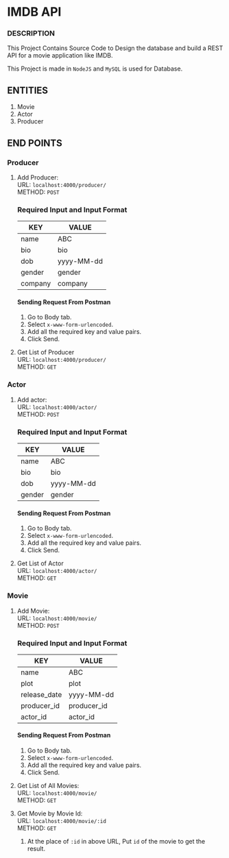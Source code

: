 # IMDB API

### DESCRIPTION   
This Project Contains Source Code to Design the database and build a REST API for a movie application like IMDB.  

This Project is made in `NodeJS` and `MySQL` is used for Database.  

## ENTITIES

1. Movie
2. Actor
3. Producer

## END POINTS
### Producer
1. Add Producer:  
    URL: `localhost:4000/producer/`  
    METHOD: `POST`  

    ### Required Input and Input Format
    |KEY|VALUE|
    |---|-----|
    |name|ABC|
    |bio|bio|
    |dob|yyyy-MM-dd|
    |gender|gender|
    |company|company|

    #### Sending Request From Postman
    1. Go to Body tab.
    2. Select `x-www-form-urlencoded`.
    3. Add all the required key and value pairs.
    4. Click Send.    
    
2. Get List of Producer  
    URL: `localhost:4000/producer/`   
    METHOD: `GET`

### Actor
1. Add actor:  
    URL: `localhost:4000/actor/`   
    METHOD: `POST`  

    ### Required Input and Input Format
    |KEY|VALUE|
    |---|-----|
    |name|ABC|
    |bio|bio|
    |dob|yyyy-MM-dd|
    |gender|gender|

    #### Sending Request From Postman
    1. Go to Body tab.
    2. Select `x-www-form-urlencoded`.
    3. Add all the required key and value pairs.
    4. Click Send.
   
2. Get List of Actor  
    URL: `localhost:4000/actor/`  
    METHOD: `GET`

### Movie
1. Add Movie:  
    URL: `localhost:4000/movie/`  
    METHOD: `POST`

    ### Required Input and Input Format
    |KEY|VALUE|
    |---|-----|
    |name|ABC|
    |plot|plot|
    |release_date|yyyy-MM-dd|
    |producer_id|producer_id|
    |actor_id|actor_id|

    #### Sending Request From Postman
    1. Go to Body tab.
    2. Select `x-www-form-urlencoded`.
    3. Add all the required key and value pairs.
    4. Click Send.

2. Get List of All Movies:  
    URL: `localhost:4000/movie/`  
    METHOD: `GET`

3. Get Movie by Movie Id:  
    URL: `localhost:4000/movie/:id`  
    METHOD: `GET`

    1. At the place of `:id` in above URL, Put `id` of the movie to get the result.